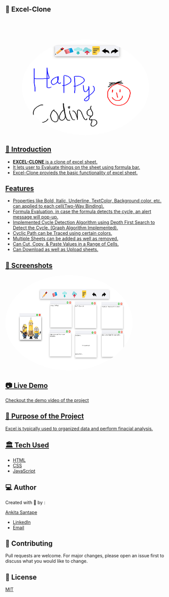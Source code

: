 ## 🚀 Excel-Clone

<p align="center">
<br>
    
<br>
<br>
</p>
<p align="center">
    <a href="https://github.com/ankitasantape/MyOpenBoard.git">
        <img style="border-radius:50%" src="https://github.com/ankitasantape/MyOpenBoard/blob/main/Public/Icons/sshot1.png" alt="Logo" width="400" height="300"> 
</p>
 
    
## 📌 Introduction 

- **EXCEL-CLONE** is a clone of excel sheet.
- It lets user to Evaluate things on the sheet using formula bar.
- Excel-Clone provieds the basic functionality of excel   sheet.
## Features
-  Properties like Bold, Italic, Underline, TextColor, Background color, etc. can applied to each cell(Two-Way Binding). 
- Formula Evaluation, in case the formula detects the cycle, an alert message will pop-up.
- Implemented Cycle Detection Algorithm using Depth First Search to Detect the Cycle. (Graph Algorithm Implemented).
- Cyclic Path can be Traced using certain colors. 
- Multiple Sheets can be added as well as removed.
- Can Cut, Copy, & Paste Values in a Range of Cells. 
- Can Download as well as Upload sheets.

## 📌 Screenshots
 <img style="border-radius:50%" src="https://github.com/ankitasantape/MyOpenBoard/blob/main/Public/Icons/sshot2.png" alt="Logo" width="400" height="300">

    
## 📷 Live Demo 

Checkout the demo video of the project

    
## 🎯 Purpose of the Project
 Excel is typically used to organized data and perform finacial analysis. 


## 🏛️ Tech Used

- [HTML](https://developer.mozilla.org/en-US/docs/Learn/HTML)
- [CSS](https://developer.mozilla.org/en-US/docs/Web/CSS)
- [JavaScript](https://javascript.info/)


## 💻 Author

Created with 💖 by :
    
  [Ankita Santape](https://github.com/ankitasantape) 

- [LinkedIn](https://www.linkedin.com/in/ankita-santape-735087153)
- [Email](ankitasantape99@gmail.com)



## 🤝 Contributing
Pull requests are welcome. For major changes, please open an issue first to discuss what you would like to change.


## 📃 License
[MIT](https://choosealicense.com/licenses/mit/)